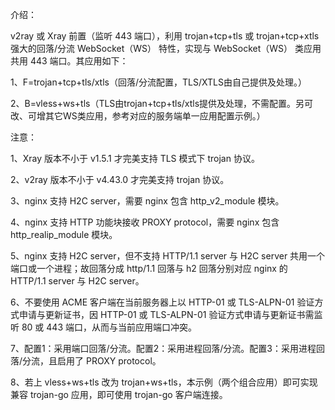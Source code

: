 介绍：

v2ray 或 Xray 前置（监听 443 端口），利用 trojan+tcp+tls 或 trojan+tcp+xtls 强大的回落/分流 WebSocket（WS） 特性，实现与 WebSocket（WS） 类应用共用 443 端口。其应用如下：

1、F=trojan+tcp+tls/xtls（回落/分流配置，TLS/XTLS由自己提供及处理。）

2、B=vless+ws+tls（TLS由trojan+tcp+tls/xtls提供及处理，不需配置。另可改、可增其它WS类应用，参考对应的服务端单一应用配置示例。）

注意：

1、Xray 版本不小于 v1.5.1 才完美支持 TLS 模式下 trojan 协议。

2、v2ray 版本不小于 v4.43.0 才完美支持 trojan 协议。

3、nginx 支持 H2C server，需要 nginx 包含 http_v2_module 模块。

4、nginx 支持 HTTP 功能块接收 PROXY protocol，需要 nginx 包含 http_realip_module 模块。

5、nginx 支持 H2C server，但不支持 HTTP/1.1 server 与 H2C server 共用一个端口或一个进程；故回落分成 http/1.1 回落与 h2 回落分别对应 nginx 的 HTTP/1.1 server 与 H2C server。

6、不要使用 ACME 客户端在当前服务器上以 HTTP-01 或 TLS-ALPN-01 验证方式申请与更新证书，因 HTTP-01 或 TLS-ALPN-01 验证方式申请与更新证书需监听 80 或 443 端口，从而与当前应用端口冲突。

7、配置1：采用端口回落/分流。配置2：采用进程回落/分流。配置3：采用进程回落/分流，且启用了 PROXY protocol。

8、若上 vless+ws+tls 改为 trojan+ws+tls，本示例（两个组合应用）即可实现兼容 trojan-go 应用，即可使用 trojan-go 客户端连接。
